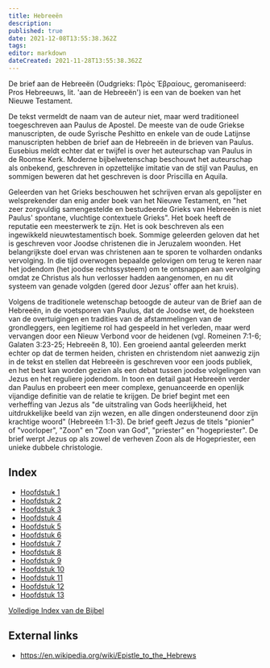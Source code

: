 ```yaml
---
title: Hebreeën
description: 
published: true
date: 2021-12-08T13:55:38.362Z
tags: 
editor: markdown
dateCreated: 2021-11-28T13:55:38.362Z
---
```


De brief aan de Hebreeën (Oudgrieks: Πρὸς Ἑβραίους, geromaniseerd: Pros Hebreeuws, lit. 'aan de Hebreeën') is een van de boeken van het Nieuwe Testament.

De tekst vermeldt de naam van de auteur niet, maar werd traditioneel toegeschreven aan Paulus de Apostel. De meeste van de oude Griekse manuscripten, de oude Syrische Peshitto en enkele van de oude Latijnse manuscripten hebben de brief aan de Hebreeën in de brieven van Paulus. Eusebius meldt echter dat er twijfel is over het auteurschap van Paulus in de Roomse Kerk. Moderne bijbelwetenschap beschouwt het auteurschap als onbekend, geschreven in opzettelijke imitatie van de stijl van Paulus, en sommigen beweren dat het geschreven is door Priscilla en Aquila.

Geleerden van het Grieks beschouwen het schrijven ervan als gepolijster en welsprekender dan enig ander boek van het Nieuwe Testament, en "het zeer zorgvuldig samengestelde en bestudeerde Grieks van Hebreeën is niet Paulus' spontane, vluchtige contextuele Grieks". Het boek heeft de reputatie een meesterwerk te zijn. Het is ook beschreven als een ingewikkeld nieuwtestamentisch boek. Sommige geleerden geloven dat het is geschreven voor Joodse christenen die in Jeruzalem woonden. Het belangrijkste doel ervan was christenen aan te sporen te volharden ondanks vervolging. In die tijd overwogen bepaalde gelovigen om terug te keren naar het jodendom (het joodse rechtssysteem) om te ontsnappen aan vervolging omdat ze Christus als hun verlosser hadden aangenomen, en nu dit systeem van genade volgden (gered door Jezus' offer aan het kruis).

Volgens de traditionele wetenschap betoogde de auteur van de Brief aan de Hebreeën, in de voetsporen van Paulus, dat de Joodse wet, de hoeksteen van de overtuigingen en tradities van de afstammelingen van de grondleggers, een legitieme rol had gespeeld in het verleden, maar werd vervangen door een Nieuw Verbond voor de heidenen (vgl. Romeinen 7:1-6; Galaten 3:23-25; Hebreeën 8, 10). Een groeiend aantal geleerden merkt echter op dat de termen heiden, christen en christendom niet aanwezig zijn in de tekst en stellen dat Hebreeën is geschreven voor een joods publiek, en het best kan worden gezien als een debat tussen joodse volgelingen van Jezus en het reguliere jodendom. In toon en detail gaat Hebreeën verder dan Paulus en probeert een meer complexe, genuanceerde en openlijk vijandige definitie van de relatie te krijgen. De brief begint met een verheffing van Jezus als "de uitstraling van Gods heerlijkheid, het uitdrukkelijke beeld van zijn wezen, en alle dingen ondersteunend door zijn krachtige woord" (Hebreeën 1:1-3). De brief geeft Jezus de titels "pionier" of "voorloper", "Zoon" en "Zoon van God", "priester" en "hogepriester". De brief werpt Jezus op als zowel de verheven Zoon als de Hogepriester, een unieke dubbele christologie.

## Index

- [Hoofdstuk 1](/nl/Bible/Hebrews/1)
- [Hoofdstuk 2](/nl/Bible/Hebrews/2)
- [Hoofdstuk 3](/nl/Bible/Hebrews/3)
- [Hoofdstuk 4](/nl/Bible/Hebrews/4)
- [Hoofdstuk 5](/nl/Bible/Hebrews/5)
- [Hoofdstuk 6](/nl/Bible/Hebrews/6)
- [Hoofdstuk 7](/nl/Bible/Hebrews/7)
- [Hoofdstuk 8](/nl/Bible/Hebrews/8)
- [Hoofdstuk 9](/nl/Bible/Hebrews/9)
- [Hoofdstuk 10](/nl/Bible/Hebrews/10)
- [Hoofdstuk 11](/nl/Bible/Hebrews/11)
- [Hoofdstuk 12](/nl/Bible/Hebrews/12)
- [Hoofdstuk 13](/nl/Bible/Hebrews/13)


[Volledige Index van de Bijbel](/nl/index/bible)


## External links

- https://en.wikipedia.org/wiki/Epistle_to_the_Hebrews